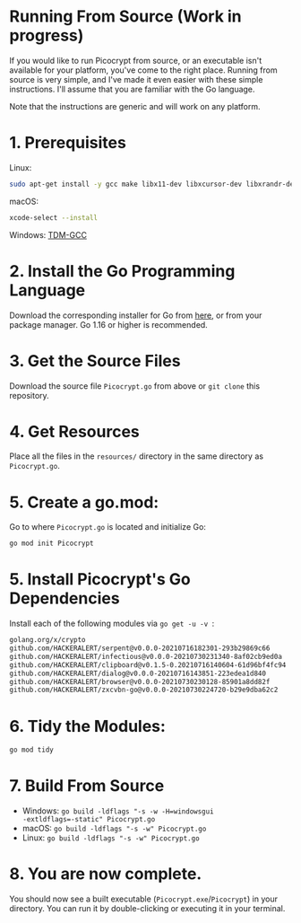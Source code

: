 # Running From Source (Work in progress)
If you would like to run Picocrypt from source, or an executable isn't available for your platform, you've come to the right place. Running from source is very simple, and I've made it even easier with these simple instructions. I'll assume that you are familiar with the Go language.

Note that the instructions are generic and will work on any platform.

# 1. Prerequisites
Linux:
```bash
sudo apt-get install -y gcc make libx11-dev libxcursor-dev libxrandr-dev libxinerama-dev libxi-dev libgl1-mesa-dev libxxf86vm-dev libgtk-3-dev xdg-utils libglu1-mesa xclip coreutils
```
macOS:
```bash
xcode-select --install
```
Windows: [TDM-GCC](https://jmeubank.github.io/tdm-gcc/)

# 2. Install the Go Programming Language
Download the corresponding installer for Go from <a href="https://golang.org/dl">here</a>, or from your package manager. Go 1.16 or higher is recommended.

# 3. Get the Source Files
Download the source file `Picocrypt.go` from above or `git clone` this repository.

# 4. Get Resources
Place all the files in the `resources/` directory in the same directory as `Picocrypt.go`.

# 5. Create a go.mod:
Go to where `Picocrypt.go` is located and initialize Go:
```bash
go mod init Picocrypt
```

# 5. Install Picocrypt's Go Dependencies
Install each of the following modules via `go get -u -v `:
```bash
golang.org/x/crypto
github.com/HACKERALERT/serpent@v0.0.0-20210716182301-293b29869c66
github.com/HACKERALERT/infectious@v0.0.0-20210730231340-8af02cb9ed0a
github.com/HACKERALERT/clipboard@v0.1.5-0.20210716140604-61d96bf4fc94
github.com/HACKERALERT/dialog@v0.0.0-20210716143851-223edea1d840
github.com/HACKERALERT/browser@v0.0.0-20210730230128-85901a8dd82f
github.com/HACKERALERT/zxcvbn-go@v0.0.0-20210730224720-b29e9dba62c2
```

# 6. Tidy the Modules:
```bash
go mod tidy
```

# 7. Build From Source
- Windows: <code>go build -ldflags "-s -w -H=windowsgui -extldflags=-static" Picocrypt.go</code>
- macOS: <code>go build -ldflags "-s -w" Picocrypt.go</code>
- Linux: <code>go build -ldflags "-s -w" Picocrypt.go</code>

# 8. You are now complete.
You should now see a built executable (`Picocrypt.exe`/`Picocrypt`) in your directory. You can run it by double-clicking or executing it in your terminal.

